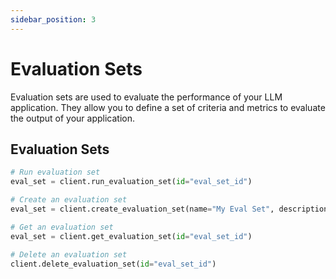 ```yaml
---
sidebar_position: 3
---
```


# Evaluation Sets

Evaluation sets are used to evaluate the performance of your LLM application. They allow you to define a set of criteria and metrics to evaluate the output of your application.

## Evaluation Sets
```python
# Run evaluation set
eval_set = client.run_evaluation_set(id="eval_set_id")

# Create an evaluation set
eval_set = client.create_evaluation_set(name="My Eval Set", description="A test evaluation set")

# Get an evaluation set
eval_set = client.get_evaluation_set(id="eval_set_id")

# Delete an evaluation set
client.delete_evaluation_set(id="eval_set_id")
```